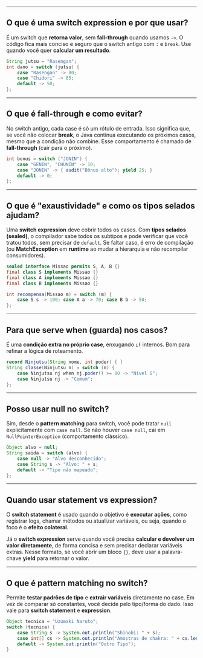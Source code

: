 
-----

## O que é uma switch expression e por que usar?

É um switch que **retorna valor**, sem **fall-through** quando usamos `->`. O código fica mais conciso e seguro que o switch antigo com `:` e `break`. Use quando você quer **calcular um resultado**.

```java
String jutsu = "Rasengan";
int dano = switch (jutsu) {
    case "Rasengan" -> 80;
    case "Chidori" -> 85;
    default -> 50;
};
```

-----

## O que é fall-through e como evitar?

No switch antigo, cada case é só um rótulo de entrada. Isso significa que, se você não colocar **break**, o Java continua executando os próximos casos, mesmo que a condição não combine. Esse comportamento é chamado de **fall-through** (cair para o próximo).

```java
int bonus = switch ("JONIN") {
    case "GENIN", "CHUNIN" -> 10;
    case "JONIN" -> { audit("Bônus alto"); yield 25; }
    default -> 0;
};
```

-----

## O que é "exaustividade" e como os tipos selados ajudam?

Uma **switch expression** deve cobrir todos os casos. Com **tipos selados (sealed)**, o compilador sabe todos os subtipos e pode verificar que você tratou todos, sem precisar de `default`. Se faltar caso, é erro de compilação (ou **MatchException** em **runtime** ao mudar a hierarquia e não recompilar consumidores).

```java
sealed interface Missao permits S, A, B {}
final class S implements Missao {}
final class A implements Missao {}
final class B implements Missao {}

int recompensa(Missao m) = switch (m) {
    case S s -> 100; case A a -> 70; case B b -> 50;
};
```

-----

## Para que serve when (guarda) nos casos?

É uma **condição extra no próprio case**, enxugando `if` internos. Bom para refinar a lógica de roteamento.

```java
record Ninjutsu(String nome, int poder) { }
String classe(Ninjutsu n) = switch (n) {
    case Ninjutsu nj when nj.poder() >= 80 -> "Nível S";
    case Ninjutsu nj -> "Comum";
};
```

-----

## Posso usar null no switch?

Sim, desde o **pattern matching** para switch, você pode tratar `null` explicitamente com `case null`. Se não houver `case null`, cai em `NullPointerException` (comportamento clássico).

```java
Object alvo = null;
String saida = switch (alvo) {
    case null -> "Alvo desconhecido";
    case String s -> "Alvo: " + s;
    default -> "Tipo não mapeado";
};
```

-----

## Quando usar statement vs expression?

O **switch statement** é usado quando o objetivo é **executar ações**, como registrar logs, chamar métodos ou atualizar variáveis, ou seja, quando o foco é o **efeito colateral**.

Já o **switch expression** serve quando você precisa **calcular e devolver um valor diretamente**, de forma concisa e sem precisar declarar variáveis extras. Nesse formato, se você abrir um bloco `{}`, deve usar a palavra-chave **yield** para retornar o valor.

-----

## O que é pattern matching no switch?

Permite **testar padrões de tipo** e **extrair variáveis** diretamente no case. Em vez de comparar só constantes, você decide pelo tipo/forma do dado. Isso vale para **switch statement** e **expression**.

```java
Object tecnica = "Uzumaki Naruto";
switch (tecnica) {
    case String s -> System.out.println("Shinobi: " + s);
    case int[] cs -> System.out.println("Amostras de chakra: " + cs.length);
    default -> System.out.println("Outro Tipo");
}
```